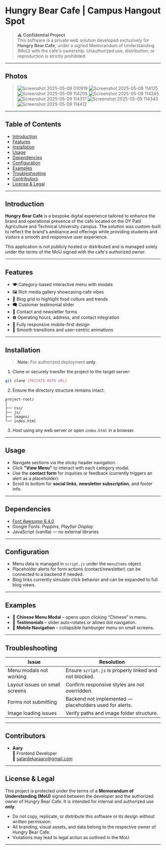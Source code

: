 # Hungry Bear Cafe | Campus Hangout Spot

> ⚠️ **Confidential Project**  
> This software is a private web solution developed exclusively for **Hungry Bear Cafe**, under a signed Memorandum of Understanding (MoU) with the cafe's ownership. Unauthorized use, distribution, or reproduction is strictly prohibited.

---
## Photos

>![Screenshot 2025-05-09 010919](https://github.com/user-attachments/assets/f1af32b7-080d-4b60-b36b-106e999d41dc)
>![Screenshot 2025-05-09 114125](https://github.com/user-attachments/assets/5eeaa845-f6a7-4b50-983d-3e90500ea167)
>![Screenshot 2025-05-09 114205](https://github.com/user-attachments/assets/2756c07b-5279-47cf-9d39-5857ba6a365e)
>![Screenshot 2025-05-09 114245](https://github.com/user-attachments/assets/ba560d91-ad5e-4787-8e90-38508e33d8e4)
>![Screenshot 2025-05-09 114317](https://github.com/user-attachments/assets/66f9df0d-2798-4a93-9352-b4973ce40342)
>![Screenshot 2025-05-09 114343](https://github.com/user-attachments/assets/dcb69b75-2162-4e53-ba90-2a58856862c0)
>![Screenshot 2025-05-09 114412](https://github.com/user-attachments/assets/dd9f785b-f8bc-48f5-9735-c49919e54d35)

---
## Table of Contents

- [Introduction](#introduction)
- [Features](#features)
- [Installation](#installation)
- [Usage](#usage)
- [Dependencies](#dependencies)
- [Configuration](#configuration)
- [Examples](#examples)
- [Troubleshooting](#troubleshooting)
- [Contributors](#contributors)
- [License & Legal](#license--legal)

---

## Introduction

**Hungry Bear Cafe** is a bespoke digital experience tailored to enhance the brand and operational presence of the cafe located on the DY Patil Agriculture and Technical University campus. The solution was custom-built to reflect the brand's ambiance and offerings while providing students and visitors a smooth and responsive user experience.

This application is not publicly hosted or distributed and is managed solely under the terms of the MoU signed with the cafe's authorized owner.

---

## Features

- 🍽️ Category-based interactive menu with modals
- 🖼️ Rich media gallery showcasing cafe vibes
- 📰 Blog grid to highlight food culture and trends
- 🗨️ Customer testimonial slider
- 📩 Contact and newsletter forms
- ☎️ Operating hours, address, and contact integration
- 📱 Fully responsive mobile-first design
- 🔄 Smooth transitions and user-centric animations

---

## Installation

> **Note:** For authorized deployment **only**.

1. Clone or securely transfer the project to the target server:
```bash
git clone [PRIVATE-REPO-URL]
```

2. Ensure the directory structure remains intact:
```
project-root/
│
├── css/
├── js/
├── images/
└── index.html
```

3. Host using any web server or open `index.html` in a browser.

---

## Usage

- Navigate sections via the sticky header navigation.
- Click **"View Menu"** to interact with each category modal.
- Use the **contact form** for inquiries or feedback (currently triggers an alert as a placeholder).
- Scroll to bottom for **social links**, **newsletter subscription**, and footer info.

---

## Dependencies

- [Font Awesome 6.4.0](https://cdnjs.com/libraries/font-awesome)
- Google Fonts: *Poppins*, *Playfair Display*
- JavaScript (vanilla) — no external libraries

---

## Configuration

- Menu data is managed in `script.js` under the `menuItems` object.
- Placeholder alerts for form actions (contact/newsletter) can be connected to a backend if needed.
- Blog links currently simulate click behavior and can be expanded to full blog views.

---

## Examples

- 🧾 **Chinese Menu Modal** – opens upon clicking “Chinese” in menu.
- 🌟 **Testimonials** – slider auto-rotates or allows dot navigation.
- 📱 **Mobile Navigation** – collapsible hamburger menu on small screens.

---

## Troubleshooting

| Issue                          | Resolution                                              |
|-------------------------------|----------------------------------------------------------|
| Menu modals not working       | Ensure `script.js` is properly linked and not blocked.   |
| Layout issues on small screens| Confirm responsive styles are not overridden.            |
| Forms not submitting          | Backend not implemented — placeholders used for alerts.  |
| Image loading issues          | Verify paths and image folder structure.                 |

---

## Contributors

- **Aary**  
  💼 Frontend Developer  
  📧 satardekaraary@gmail.com 

---

## License & Legal

This project is protected under the terms of a **Memorandum of Understanding (MoU)** signed between the developer and the authorized owner of Hungry Bear Cafe. It is intended for internal and authorized use **only**.

- Do not copy, replicate, or distribute this software or its design without written permission.
- All branding, visual assets, and data belong to the respective owner of Hungry Bear Cafe.
- Violations may lead to legal action as outlined in the MoU.

---
